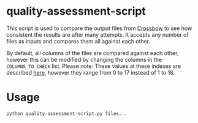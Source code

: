 quality-assessment-script
=========================

This script is used to compare the output files from [Crossbow](http://bowtie-bio.sourceforge.net/crossbow/) to see how consistent the results are after many attempts. It accepts any number of files as inputs and compares them all against each other.

By default, all columns of the files are compared against each other, however this can be modified by changing the columns in the `COLUMNS_TO_CHECK` list. 
Please note: These values at these indexes are described [here](http://bowtie-bio.sourceforge.net/crossbow/manual.shtml#crossbow-output), however they range from 0 to 17 instead of 1 to 18.

Usage
=====
`python quality-assessment-script.py files...` 
